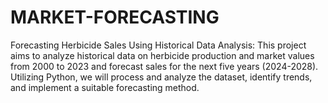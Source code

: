 # MARKET-FORECASTING
Forecasting Herbicide Sales Using Historical Data Analysis: This project aims to analyze historical data on herbicide production and market values from 2000 to 2023 and forecast sales for the next five years (2024-2028). Utilizing Python, we will process and analyze the dataset, identify trends, and implement a suitable forecasting method.
